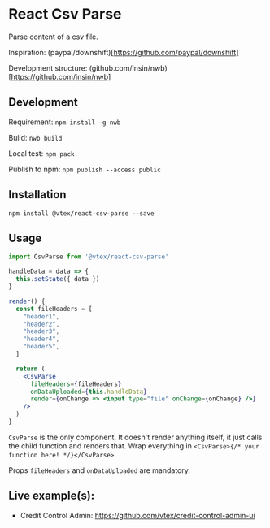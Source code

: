 # React Csv Parse

Parse content of a csv file.

Inspiration: (paypal/downshift)[https://github.com/paypal/downshift]

Development structure: (github.com/insin/nwb)[https://github.com/insin/nwb]

## Development
Requirement: `npm install -g nwb`

Build: `nwb build`

Local test: `npm pack`

Publish to npm: `npm publish --access public`

## Installation

```
npm install @vtex/react-csv-parse --save
```

## Usage
```js
import CsvParse from '@vtex/react-csv-parse'
```

```jsx
handleData = data => {
  this.setState({ data })
}
```

```jsx
render() {
  const fileHeaders = [
    "header1",
    "header2",
    "header3",
    "header4",
    "header5",
  ]

  return (
    <CsvParse
      fileHeaders={fileHeaders}
      onDataUploaded={this.handleData}
      render={onChange => <input type="file" onChange={onChange} />}
    />
  )
}
```

`CsvParse` is the only component. It doesn't render anything itself, it just
calls the child function and renders that. Wrap everything in
`<CsvParse>{/* your function here! */}</CsvParse>`.

Props `fileHeaders` and `onDataUploaded` are mandatory.

## Live example(s):

- Credit Control Admin: https://github.com/vtex/credit-control-admin-ui
